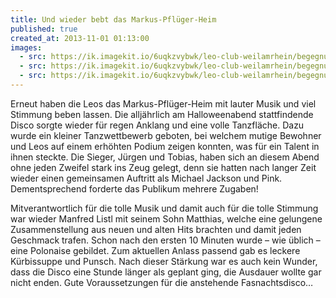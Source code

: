 ```yaml
---
title: Und wieder bebt das Markus-Pflüger-Heim
published: true
created_at: 2013-11-01 01:13:00
images:
  - src: https://ik.imagekit.io/6uqkzvybwk/leo-club-weilamrhein/begegnungen/61-01.jpg
  - src: https://ik.imagekit.io/6uqkzvybwk/leo-club-weilamrhein/begegnungen/61-02.jpg
  - src: https://ik.imagekit.io/6uqkzvybwk/leo-club-weilamrhein/begegnungen/61-03.jpg
---
```


Erneut haben die Leos das Markus-Pflüger-Heim mit lauter Musik und viel Stimmung beben lassen. Die alljährlich am Halloweenabend stattfindende Disco sorgte wieder für regen Anklang und eine volle Tanzfläche. Dazu wurde ein kleiner Tanzwettbewerb geboten, bei welchem mutige Bewohner und Leos auf einem erhöhten Podium zeigen konnten, was für ein Talent in ihnen steckte. Die Sieger, Jürgen und Tobias, haben sich an diesem Abend ohne jeden Zweifel stark ins Zeug gelegt, denn sie hatten nach langer Zeit wieder einen gemeinsamen Auftritt als Michael Jackson und Pink. Dementsprechend forderte das Publikum mehrere Zugaben!

Mitverantwortlich für die tolle Musik und damit auch für die tolle Stimmung war wieder Manfred Listl mit seinem Sohn Matthias, welche eine gelungene Zusammenstellung aus neuen und alten Hits brachten und damit jeden Geschmack trafen. Schon nach den ersten 10 Minuten wurde – wie üblich – eine Polonaise gebildet. Zum aktuellen Anlass passend gab es leckere Kürbissuppe und Punsch. Nach dieser Stärkung war es auch kein Wunder, dass die Disco eine Stunde länger als geplant ging, die Ausdauer wollte gar nicht enden. Gute Voraussetzungen für die anstehende Fasnachtsdisco…

